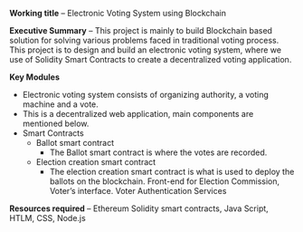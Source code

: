 **Working title** – Electronic Voting System using Blockchain

**Executive Summary** – This project is mainly to build Blockchain based solution for solving various problems faced in traditional voting process. This project is to design and build an electronic voting system, where we use of Solidity Smart Contracts to create a decentralized voting application. 

**Key Modules**
 - Electronic voting system consists of organizing authority, a voting machine and a vote.
 - This is a decentralized web application, main components are mentioned below.
 - Smart Contracts
 	- Ballot smart contract
 		- The Ballot smart contract is where the votes are recorded.
 	- Election creation smart contract
 		- The election creation smart contract is what is used to deploy the   ballots on the blockchain.
  Front-end for Election Commission, Voter’s interface.
  Voter Authentication Services

**Resources required** – Ethereum Solidity smart contracts, Java Script, HTLM, CSS, Node.js
